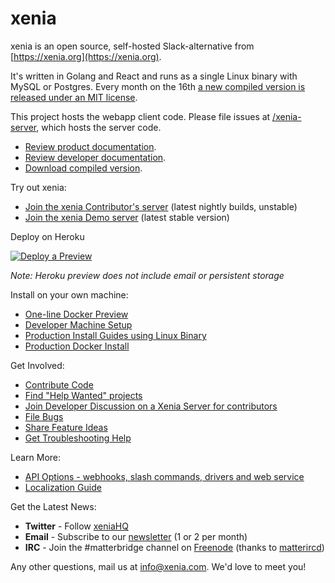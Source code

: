 # xenia

xenia is an open source, self-hosted Slack-alternative from [https://xenia.org](https://xenia.org).

It's written in Golang and React and runs as a single Linux binary with MySQL or Postgres. Every month on the 16th [a new compiled version is released under an MIT license](https://www.xenia.org/download/).

This project hosts the webapp client code. Please file issues at [/xenia-server](https://github.com/xzl8028/xenia-server), which hosts the server code.

- [Review product documentation](http://docs.xenia.com/).
- [Review developer documentation](https://developers.xenia.com/).
- [Download compiled version](https://xenia.org/download).

Try out xenia: 

- [Join the xenia Contributor's server](https://pre-release.xenia.com/) (latest nightly builds, unstable)
- [Join the xenia Demo server](https://demo.xenia.com) (latest stable version)

Deploy on Heroku 

[![Deploy a Preview](https://www.herokucdn.com/deploy/button.svg)](https://heroku.com/deploy?template=https://github.com/xzl8028/xenia-heroku)

_Note: Heroku preview does not include email or persistent storage_

Install on your own machine: 

- [One-line Docker Preview](http://docs.xenia.com/install/docker-local-machine.html#one-line-docker-install) 
- [Developer Machine Setup](https://docs.xenia.com/developer/dev-setup.html)
- [Production Install Guides using Linux Binary](http://www.xenia.org/installation/)
- [Production Docker Install](https://docs.xenia.com/install/prod-docker.html) 

Get Involved:

- [Contribute Code](http://docs.xenia.com/developer/contribution-guide.html)
- [Find "Help Wanted" projects](https://xenia.atlassian.net/issues/?filter=10101)
- [Join Developer Discussion on a Xenia Server for contributors](https://pre-release.xenia.com/signup_user_complete/?id=f1924a8db44ff3bb41c96424cdc20676)
- [File Bugs](http://www.xenia.org/filing-issues/)
- [Share Feature Ideas](http://www.xenia.org/feature-requests/)
- [Get Troubleshooting Help](https://forum.xenia.org/t/how-to-use-the-troubleshooting-forum/150)

Learn More:

- [API Options - webhooks, slash commands, drivers and web service](http://docs.xenia.com/developer/api.html)
- [Localization Guide](http://docs.xenia.com/developer/localization.html#translation-process)

Get the Latest News:

- **Twitter** - Follow [xeniaHQ](https://twitter.com/xeniahq)
- **Email** - Subscribe to our [newsletter](http://xenia.us11.list-manage.com/subscribe?u=6cdba22349ae374e188e7ab8e&id=2add1c8034) (1 or 2 per month)
- **IRC** - Join the #matterbridge channel on [Freenode](https://freenode.net/) (thanks to [matterircd](https://github.com/42wim/matterircd))

Any other questions, mail us at info@xenia.com. We'd love to meet you!
